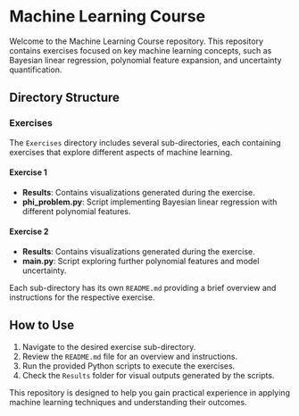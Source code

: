 # Machine Learning Course

Welcome to the Machine Learning Course repository. This repository contains exercises focused on key machine learning concepts, such as Bayesian linear regression, polynomial feature expansion, and uncertainty quantification.

## Directory Structure

### Exercises

The `Exercises` directory includes several sub-directories, each containing exercises that explore different aspects of machine learning.

#### Exercise 1

- **Results**: Contains visualizations generated during the exercise.
- **phi_problem.py**: Script implementing Bayesian linear regression with different polynomial features.

#### Exercise 2

- **Results**: Contains visualizations generated during the exercise.
- **main.py**: Script exploring further polynomial features and model uncertainty.

Each sub-directory has its own `README.md` providing a brief overview and instructions for the respective exercise.

## How to Use

1. Navigate to the desired exercise sub-directory.
2. Review the `README.md` file for an overview and instructions.
3. Run the provided Python scripts to execute the exercises.
4. Check the `Results` folder for visual outputs generated by the scripts.

This repository is designed to help you gain practical experience in applying machine learning techniques and understanding their outcomes.
